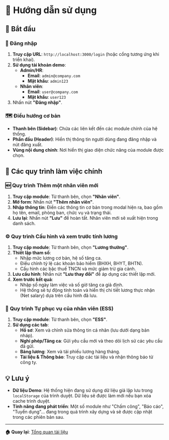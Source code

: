 # 📖 Hướng dẫn sử dụng

## 🚀 Bắt đầu

### 🔐 Đăng nhập

1. **Truy cập URL**: `http://localhost:3000/login` (hoặc cổng tương ứng khi triển khai).
2. **Sử dụng tài khoản demo**:
   - **Admin/HR**:
     - **Email**: `admin@company.com`
     - **Mật khẩu**: `admin123`
   - **Nhân viên**:
     - **Email**: `user@company.com`
     - **Mật khẩu**: `user123`
3. Nhấn nút **"Đăng nhập"**.

### 🗺️ Điều hướng cơ bản

- **Thanh bên (Sidebar)**: Chứa các liên kết đến các module chính của hệ thống.
- **Phần đầu (Header)**: Hiển thị thông tin người dùng đang đăng nhập và nút đăng xuất.
- **Vùng nội dung chính**: Nơi hiển thị giao diện chức năng của module được chọn.

## 🔄 Các quy trình làm việc chính

### 🆕 **Quy trình Thêm một nhân viên mới**

1. **Truy cập module**: Từ thanh bên, chọn **"Nhân viên"**.
2. **Mở form**: Nhấn nút **"Thêm nhân viên"**.
3. **Nhập thông tin**: Điền các thông tin cơ bản trong modal hiện ra, bao gồm họ tên, email, phòng ban, chức vụ và trạng thái.
4. **Lưu lại**: Nhấn nút **"Lưu"** để hoàn tất. Nhân viên mới sẽ xuất hiện trong danh sách.

### ⚙️ **Quy trình Cấu hình và xem trước tính lương**

1. **Truy cập module**: Từ thanh bên, chọn **"Lương thưởng"**.
2. **Thiết lập tham số**:
   - Nhập mức lương cơ bản, hệ số tăng ca.
   - Điều chỉnh tỷ lệ các khoản bảo hiểm (BHXH, BHYT, BHTN).
   - Cấu hình các bậc thuế TNCN và mức giảm trừ gia cảnh.
3. **Lưu cấu hình**: Nhấn nút **"Lưu thay đổi"** để áp dụng các thiết lập mới.
4. **Xem trước kết quả**:
   - Nhập số ngày làm việc và số giờ tăng ca giả định.
   - Hệ thống sẽ tự động tính toán và hiển thị chi tiết lương thực nhận (Net salary) dựa trên cấu hình đã lưu.

### 👤 **Quy trình Tự phục vụ của nhân viên (ESS)**

1. **Truy cập module**: Từ thanh bên, chọn **"ESS"**.
2. **Sử dụng các tab**:
   - **Hồ sơ**: Xem và chỉnh sửa thông tin cá nhân (lưu dưới dạng bản nháp).
   - **Nghỉ phép/Tăng ca**: Gửi yêu cầu mới và theo dõi lịch sử các yêu cầu đã gửi.
   - **Bảng lương**: Xem và tải phiếu lương hàng tháng.
   - **Tài liệu & Thông báo**: Truy cập các tài liệu và nhận thông báo từ công ty.

## 💡 Lưu ý

- **Dữ liệu Demo**: Hệ thống hiện đang sử dụng dữ liệu giả lập lưu trong `localStorage` của trình duyệt. Dữ liệu sẽ được làm mới nếu bạn xóa cache trình duyệt.
- **Tính năng đang phát triển**: Một số module như "Chấm công", "Báo cáo", "Tuyển dụng"... đang trong quá trình xây dựng và sẽ được cập nhật trong các phiên bản sau.

---

**🏠 Quay lại**: [Tổng quan tài liệu](./README.md)